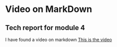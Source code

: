 
# Video on MarkDown
## Tech report for module 4
I have found a video on markdown
[This is the video](https://www.youtube.com/watch?v=uZeA1iX9dgg)
